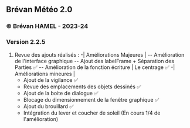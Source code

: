 ## Brévan Météo 2.0
### © Brévan HAMEL - 2023-24
### Version 2.2.5

1. Revue des ajouts réalisés : 
   -| Améliorations Majeures |
    -- Amélioration de l'interface graphique -- Ajout des labelFrame + Séparation des Parties ✅
    -- Amélioration de la fonction écriture | Le centrage ✅
   -| Améliorations mineures |
      - Ajout de la vigilance ✅
      - Revue des emplacements des objets dessinés ✅
      - Ajout de la boite de dialogue ✅
      - Blocage du dimensionnement de la fenêtre graphique ✅
      - Ajout du brouillard ✅
      - Intégration du lever et coucher de soleil (En cours 1/4 de l'amélioration)
